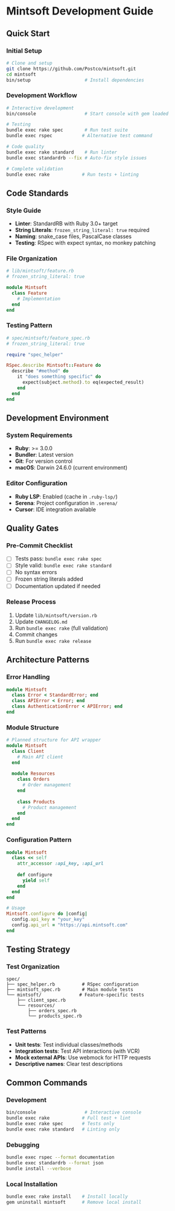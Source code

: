 # Mintsoft Development Guide

## Quick Start

### Initial Setup
```bash
# Clone and setup
git clone https://github.com/Postco/mintsoft.git
cd mintsoft
bin/setup                    # Install dependencies
```

### Development Workflow
```bash
# Interactive development
bin/console                  # Start console with gem loaded

# Testing
bundle exec rake spec        # Run test suite
bundle exec rspec           # Alternative test command

# Code quality
bundle exec rake standard    # Run linter
bundle exec standardrb --fix # Auto-fix style issues

# Complete validation
bundle exec rake            # Run tests + linting
```

## Code Standards

### Style Guide
- **Linter**: StandardRB with Ruby 3.0+ target
- **String Literals**: `frozen_string_literal: true` required
- **Naming**: snake_case files, PascalCase classes
- **Testing**: RSpec with expect syntax, no monkey patching

### File Organization
```ruby
# lib/mintsoft/feature.rb
# frozen_string_literal: true

module Mintsoft
  class Feature
    # Implementation
  end
end
```

### Testing Pattern
```ruby
# spec/mintsoft/feature_spec.rb
# frozen_string_literal: true

require "spec_helper"

RSpec.describe Mintsoft::Feature do
  describe "#method" do
    it "does something specific" do
      expect(subject.method).to eq(expected_result)
    end
  end
end
```

## Development Environment

### System Requirements
- **Ruby**: >= 3.0.0
- **Bundler**: Latest version
- **Git**: For version control
- **macOS**: Darwin 24.6.0 (current environment)

### Editor Configuration
- **Ruby LSP**: Enabled (cache in `.ruby-lsp/`)
- **Serena**: Project configuration in `.serena/`
- **Cursor**: IDE integration available

## Quality Gates

### Pre-Commit Checklist
- [ ] Tests pass: `bundle exec rake spec`
- [ ] Style valid: `bundle exec rake standard`  
- [ ] No syntax errors
- [ ] Frozen string literals added
- [ ] Documentation updated if needed

### Release Process
1. Update `lib/mintsoft/version.rb`
2. Update `CHANGELOG.md`
3. Run `bundle exec rake` (full validation)
4. Commit changes
5. Run `bundle exec rake release`

## Architecture Patterns

### Error Handling
```ruby
module Mintsoft
  class Error < StandardError; end
  class APIError < Error; end
  class AuthenticationError < APIError; end
end
```

### Module Structure
```ruby
# Planned structure for API wrapper
module Mintsoft
  class Client
    # Main API client
  end
  
  module Resources
    class Orders
      # Order management
    end
    
    class Products  
      # Product management
    end
  end
end
```

### Configuration Pattern
```ruby
module Mintsoft
  class << self
    attr_accessor :api_key, :api_url
    
    def configure
      yield self
    end
  end
end

# Usage
Mintsoft.configure do |config|
  config.api_key = "your_key"
  config.api_url = "https://api.mintsoft.com"
end
```

## Testing Strategy

### Test Organization
```
spec/
├── spec_helper.rb          # RSpec configuration
├── mintsoft_spec.rb        # Main module tests
└── mintsoft/              # Feature-specific tests
    ├── client_spec.rb
    └── resources/
        ├── orders_spec.rb
        └── products_spec.rb
```

### Test Patterns
- **Unit tests**: Test individual classes/methods
- **Integration tests**: Test API interactions (with VCR)
- **Mock external APIs**: Use webmock for HTTP requests
- **Descriptive names**: Clear test descriptions

## Common Commands

### Development
```bash
bin/console                  # Interactive console
bundle exec rake            # Full test + lint
bundle exec rake spec       # Tests only
bundle exec rake standard   # Linting only
```

### Debugging
```bash
bundle exec rspec --format documentation
bundle exec standardrb --format json
bundle install --verbose
```

### Local Installation
```bash
bundle exec rake install    # Install locally
gem uninstall mintsoft      # Remove local install
```